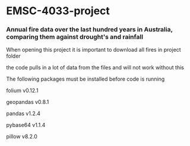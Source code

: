 
# EMSC-4033-project
### Annual fire data over the last hundred years in Australia, comparing them against drought's and rainfall

When opening this project it is important to download all fires in project folder

the code pulls in a lot of data from the files and will not work without this

The following packages must be installed before code is running

folium v0.12.1
  
geopandas v0.8.1
  
pandas v1.2.4
  
pybase64 v1.1.4
  
pillow v8.2.0
  

